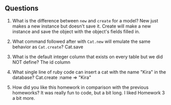 ## Questions

1. What is the difference between `new` and `create` for a model?
    New just makes a new instance but doesn't save it. Create will make a new instance and save the object with the object's fields filled in.

2. What command followed after with `Cat.new` will emulate the same behavior as `Cat.create`?
    Cat.save

3. What is the default integer column that exists on every table but we did NOT define?
    The id column

4. What single line of ruby code can insert a cat with the name "Kira" in the database?
    Cat.create :name => "Kira"

5. How did you like this homework in comparison with the previous homeworks?
    It was really fun to code, but a bit long. I liked Homework 3 a bit more.
